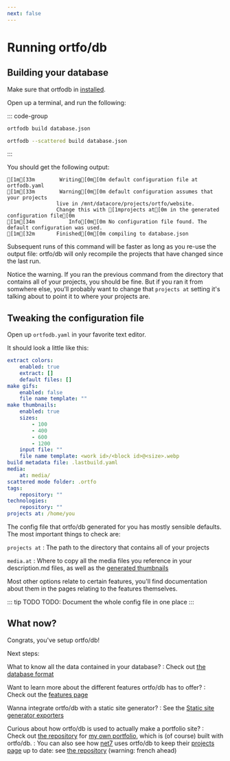 ```yaml
---
next: false
---
```


# Running ortfo/db

## Building your database

Make sure that ortfodb in [installed](/db/getting-started.md#installation).

Open up a terminal, and run the following:

::: code-group

```sh [Regular mode]
ortfodb build database.json
```

```sh [Scattered mode]
ortfodb --scattered build database.json
```

:::

You should get the following output:

```ansi
[1m[33m        Writing[0m[0m default configuration file at ortfodb.yaml
[1m[33m        Warning[0m[0m default configuration assumes that your projects
                live in /mnt/datacore/projects/ortfo/website.
                Change this with [1mprojects at[0m in the generated configuration file[0m
[1m[34m           Info[0m[0m No configuration file found. The default configuration was used.
[1m[32m       Finished[0m[0m compiling to database.json
```

Subsequent runs of this command will be faster as long as you re-use the output file: ortfo/db will only recompile the projects that have changed since the last run.

Notice the warning. If you ran the previous command from the directory that contains all of your projects, you should be fine. But if you ran it from somwhere else, you'll probably want to change that `projects at` setting it's talking about to point it to where your projects are.


## Tweaking the configuration file

Open up `ortfodb.yaml` in your favorite text editor.

It should look a little like this:

```yaml
extract colors:
    enabled: true
    extract: []
    default files: []
make gifs:
    enabled: false
    file name template: ""
make thumbnails:
    enabled: true
    sizes:
        - 100
        - 400
        - 600
        - 1200
    input file: ""
    file name template: <work id>/<block id>@<size>.webp
build metadata file: .lastbuild.yaml
media:
    at: media/
scattered mode folder: .ortfo
tags:
    repository: ""
technologies:
    repository: ""
projects at: /home/you
```

The config file that ortfo/db generated for you has mostly sensible defaults. The most important things to check are:

`projects at`
: The path to the directory that contains all of your projects

`media.at`
: Where to copy all the media files you reference in your description.md files, as well as the [generated thumbnails](/db/thumbnails)

Most other options relate to certain features, you'll find documentation about them in the pages relating to the features themselves.

::: tip TODO
TODO: Document the whole config file in one place
:::

## What now?

Congrats, you've setup ortfo/db!

Next steps:

What to know all the data contained in your database?
: Check out [the database format](/db/database-format.md)

Want to learn more about the different features ortfo/db has to offer?
: Check out the [features page](/db/features.md)

Wanna integrate ortfo/db with a static site generator?
: See the [Static site generator exporters](/db/exporters/static-site-generators.md)

Curious about how ortfo/db is used to actually make a portfolio site?
: Check out [the repository](https://github.com/ewen-lbh/portfolio) for [my own portfolio](https://ewen.works), which is (of course) built with ortfo/db.
: You can also see how [net7](https://github.com/inp-net) uses ortfo/db to keep their [projects page](https://net7.dev/realisation.html) up to date: see [the repository](https://git.inpt.fr/net7/website/-/tree/master?ref_type=heads) (warning: french ahead)
